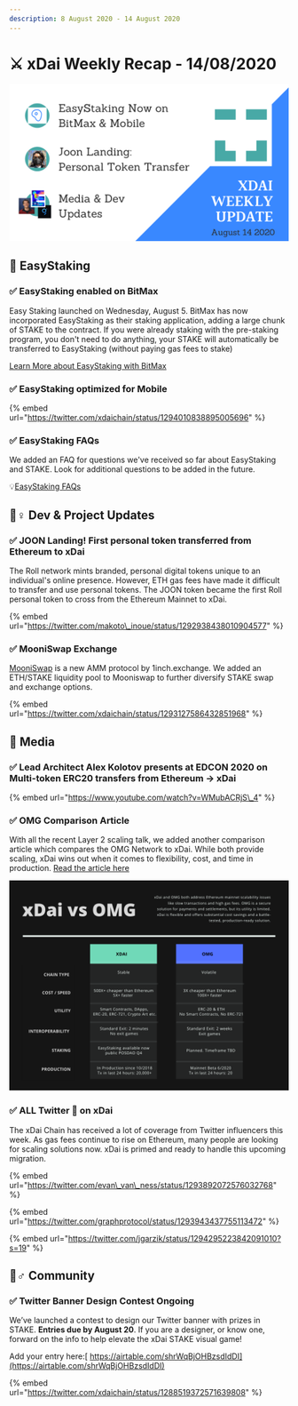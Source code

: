 ```yaml
---
description: 8 August 2020 - 14 August 2020
---
```


# ⚔️ xDai Weekly Recap - 14/08/2020



![](../../../.gitbook/assets/green-and-black-modern-sales-marketing-presentation%20%281%29.png)

## 🥩 EasyStaking

### ✅ EasyStaking enabled on BitMax

Easy Staking launched on Wednesday, August 5. BitMax has now incorporated EasyStaking as their staking application, adding a large chunk of STAKE to the contract. If you were already staking with the pre-staking program, you don't need to do anything, your STAKE will automatically be transferred to EasyStaking \(without paying gas fees to stake\)

[Learn More about EasyStaking with BitMax](https://bitmax.io/#/staking/investment-product-details/STAKE-S)

### ✅ EasyStaking optimized for Mobile

{% embed url="https://twitter.com/xdaichain/status/1294010838895005696" %}

### ✅ EasyStaking FAQs

We added an FAQ for questions we've received so far about EasyStaking and STAKE. Look for additional questions to be added in the future.

💡[EasyStaking FAQs](../../../for-stakers/easy-staking/easystaking-faq.md)

## 👷♀ Dev & Project Updates

### ✅ JOON Landing! First personal token transferred from Ethereum to xDai

The Roll network mints branded, personal digital tokens unique to an individual's online presence.  However, ETH gas fees have made it difficult to transfer and use personal tokens. The JOON token became the first Roll personal token to cross from the Ethereum Mainnet to xDai.

{% embed url="https://twitter.com/makoto\_inoue/status/1292938438010904577" %}

### ✅ MooniSwap Exchange

[MooniSwap](https://mooniswap.exchange/#/pool) is a new AMM protocol by 1inch.exchange. We added an ETH/STAKE liquidity pool to Mooniswap to further diversify STAKE swap and exchange options.

{% embed url="https://twitter.com/xdaichain/status/1293127586432851968" %}

## 📰 Media

### ✅ Lead Architect Alex Kolotov presents at EDCON 2020 on Multi-token ERC20 transfers from Ethereum -&gt; xDai

{% embed url="https://www.youtube.com/watch?v=WMubACRjS\_4" %}

### ✅ OMG Comparison Article

With all the recent Layer 2 scaling talk, we added another comparison article which compares the OMG Network to xDai. While both provide scaling, xDai wins out when it comes to flexibility, cost, and time in production. [Read the article here](../../comparisons/omg-network.md)

![](../../../.gitbook/assets/green-and-black-corporate-comparison-chart.png)

### ✅ ALL Twitter 👀 on xDai

The xDai Chain has received a lot of coverage from Twitter influencers this week. As gas fees continue to rise on Ethereum, many people are looking for scaling solutions now. xDai is primed and ready to handle this upcoming migration.

{% embed url="https://twitter.com/evan\_van\_ness/status/1293892072576032768" %}

{% embed url="https://twitter.com/graphprotocol/status/1293943437755113472" %}

{% embed url="https://twitter.com/jgarzik/status/1294295223842091010?s=19" %}

## 🦸♂ Community

### ✅ Twitter Banner Design Contest Ongoing

We’ve launched a contest to design our Twitter banner with prizes in STAKE. **Entries due by August 20**. If you are a designer, or know one, forward on the info to help elevate the xDai STAKE visual game!   
  
Add your entry here:[ https://airtable.com/shrWqBjOHBzsdIdDI](https://airtable.com/shrWqBjOHBzsdIdDI)

{% embed url="https://twitter.com/xdaichain/status/1288519372571639808" %}

